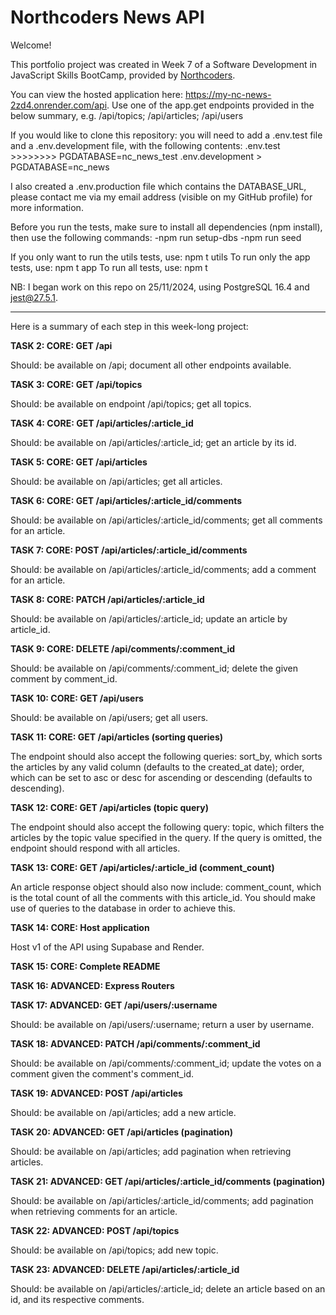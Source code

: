 # Northcoders News API

Welcome!

This portfolio project was created in Week 7 of a Software Development in JavaScript Skills BootCamp, provided by [Northcoders](https://northcoders.com/).

You can view the hosted application here: https://my-nc-news-2zd4.onrender.com/api.
Use one of the app.get endpoints provided in the below summary, e.g. /api/topics; /api/articles; /api/users

If you would like to clone this repository: you will need to add a .env.test file and a .env.development file, with the following contents:
.env.test >>>>>>>> PGDATABASE=nc_news_test
.env.development > PGDATABASE=nc_news

I also created a .env.production file which contains the DATABASE_URL, please contact me via my email address (visible on my GitHub profile) for more information.

Before you run the tests, make sure to install all dependencies (npm install), then use the following commands:
-npm run setup-dbs
-npm run seed

If you only want to run the utils tests, use: npm t utils
To run only the app tests, use: npm t app
To run all tests, use: npm t

NB: I began work on this repo on 25/11/2024, using PostgreSQL 16.4 and jest@27.5.1.

---

Here is a summary of each step in this week-long project:

**TASK 2: CORE: GET /api**

Should: be available on /api; document all other endpoints available.

**TASK 3: CORE: GET /api/topics**

Should: be available on endpoint /api/topics; get all topics.

**TASK 4: CORE: GET /api/articles/:article_id**

Should: be available on /api/articles/:article_id; get an article by its id.

**TASK 5: CORE: GET /api/articles**

Should: be available on /api/articles; get all articles.

**TASK 6: CORE: GET /api/articles/:article_id/comments**

Should: be available on /api/articles/:article_id/comments; get all comments for an article.

**TASK 7: CORE: POST /api/articles/:article_id/comments**

Should: be available on /api/articles/:article_id/comments; add a comment for an article.

**TASK 8: CORE: PATCH /api/articles/:article_id**

Should: be available on /api/articles/:article_id; update an article by article_id.

**TASK 9: CORE: DELETE /api/comments/:comment_id**

Should: be available on /api/comments/:comment_id; delete the given comment by comment_id.

**TASK 10: CORE: GET /api/users**

Should: be available on /api/users; get all users.

**TASK 11: CORE: GET /api/articles (sorting queries)**

The endpoint should also accept the following queries: sort_by, which sorts the articles by any valid column (defaults to the created_at date); order, which can be set to asc or desc for ascending or descending (defaults to descending).

**TASK 12: CORE: GET /api/articles (topic query)**

The endpoint should also accept the following query: topic, which filters the articles by the topic value specified in the query. If the query is omitted, the endpoint should respond with all articles.

**TASK 13: CORE: GET /api/articles/:article_id (comment_count)**

An article response object should also now include: comment_count, which is the total count of all the comments with this article_id. You should make use of queries to the database in order to achieve this.

**TASK 14: CORE: Host application**

Host v1 of the API using Supabase and Render.

**TASK 15: CORE: Complete README**

**TASK 16: ADVANCED: Express Routers**

**TASK 17: ADVANCED: GET /api/users/:username**

Should: be available on /api/users/:username; return a user by username.

**TASK 18: ADVANCED: PATCH /api/comments/:comment_id**

Should: be available on /api/comments/:comment_id; update the votes on a comment given the comment's comment_id.

**TASK 19: ADVANCED: POST /api/articles**

Should: be available on /api/articles; add a new article.

**TASK 20: ADVANCED: GET /api/articles (pagination)**

Should: be available on /api/articles; add pagination when retrieving articles.

**TASK 21: ADVANCED: GET /api/articles/:article_id/comments (pagination)**

Should: be available on /api/articles/:article_id/comments; add pagination when retrieving comments for an article.

**TASK 22: ADVANCED: POST /api/topics**

Should: be available on /api/topics; add new topic.

**TASK 23: ADVANCED: DELETE /api/articles/:article_id**

Should: be available on /api/articles/:article_id; delete an article based on an id, and its respective comments.
